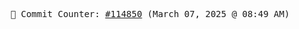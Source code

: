<p align="center">
    <samp>
        📮 Commit Counter: <a href="https://github.com/Javascript-void0/Javascript-void0/commits/main">#114850</a> (March 07, 2025 @ 08:49 AM)
    </samp>
</p>